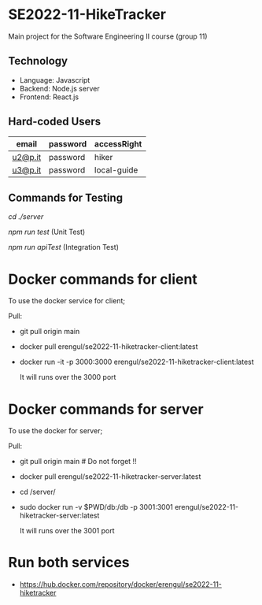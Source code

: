 # SE2022-11-HikeTracker
Main project for the Software Engineering II course (group 11)

## Technology
- Language: Javascript
- Backend: Node.js server
- Frontend: React.js

## Hard-coded Users
| email | password | accessRight |
|-------|----------| ----------- |
| u2@p.it | password | hiker |
| u3@p.it | password | local-guide |

## Commands for Testing
_cd ./server_ 

_npm run test_ (Unit Test) 

_npm run apiTest_ (Integration Test)


# Docker commands for client

To use the docker service for client;


Pull:
- git pull origin main 
- docker pull erengul/se2022-11-hiketracker-client:latest
- docker run -it -p 3000:3000 erengul/se2022-11-hiketracker-client:latest
    
    It will runs over the 3000 port

# Docker commands for server

To use the docker for server;

Pull:
- git pull origin main # Do not forget !!
- docker pull erengul/se2022-11-hiketracker-server:latest
- cd /server/
- sudo docker run -v $PWD/db:/db -p 3001:3001 erengul/se2022-11-hiketracker-server:latest   
        
    It will runs over the 3001 port

# Run both services

- https://hub.docker.com/repository/docker/erengul/se2022-11-hiketracker